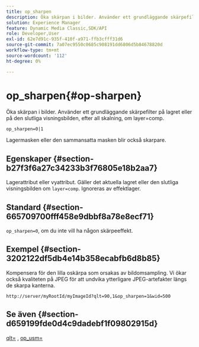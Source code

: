 ```yaml
---
title: op_sharpen
description: Öka skärpan i bilder. Använder ett grundläggande skärpefilter på lagret eller på den slutliga visningsbilden, efter all skalning, om layer=comp.
solution: Experience Manager
feature: Dynamic Media Classic,SDK/API
role: Developer,User
exl-id: 62e7d91c-935f-410f-a971-ffb3cfff31d6
source-git-commit: 7a07ec9550c0685c908191dd6806d5b84678820d
workflow-type: tm+mt
source-wordcount: '112'
ht-degree: 0%

---
```


# op_sharpen{#op-sharpen}

Öka skärpan i bilder. Använder ett grundläggande skärpefilter på lagret eller på den slutliga visningsbilden, efter all skalning, om layer=comp.

`op_sharpen=0|1`

Lagermasken eller den sammansatta masken blir också skarpare.

## Egenskaper {#section-b27f3f6a27c34233b3f76805e18b2aa7}

Lagerattribut eller vyattribut. Gäller det aktuella lagret eller den slutliga visningsbilden om `layer=comp`. Ignoreras av effektlager.

## Standard {#section-665709700fff458e9dbbf8a78e8ecf71}

`op_sharpen=0`, om du inte vill ha någon skärpeeffekt.

## Exempel {#section-3202122df5db4e14b358ecabfb6d8b85}

Kompensera för den lilla oskärpa som orsakas av bildomsampling. Vi ökar också kvaliteten på JPEG för att undvika ytterligare JPEG-artefakter längs de skarpa kanterna.

`http://server/myRootId/myImageId?qlt=90,1&op_sharpen=1&wid=500`

## Se även {#section-d659199fde0d4c9dadebf1f09802915d}

[qlt=](../../../../../is-api/http-ref/image-serving-api-ref/c-http-protocol-reference/c-command-reference/r-is-http-qlt.md#reference-f69ed0758c784b0385d979820546d352) , [op_usm=](../../../../../is-api/http-ref/image-serving-api-ref/c-http-protocol-reference/c-command-reference/r-op-sharpen.md#reference-c32573230c6140f883efdaa201ea8541)
